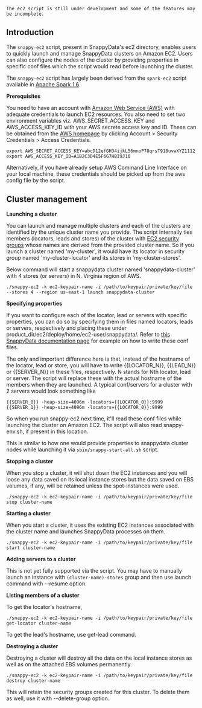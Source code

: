 ````
The ec2 script is still under development and some of the features may be incomplete.
````
## Introduction

The `snappy-ec2` script, present in SnappyData's ec2 directory, enables users to quickly launch and manage SnappyData clusters on Amazon EC2. Users can also configure the nodes of the cluster by providing properties in specific conf files which the script would read before launching the cluster.

The `snappy-ec2` script has largely been derived from the `spark-ec2` script available in [Apache Spark 1.6](https://github.com/apache/spark/tree/branch-1.6/ec2). 

**Prerequisites**

You need to have an account with [Amazon Web Service (AWS)](http://aws.amazon.com/) with adequate credentials to launch EC2 resources.
You also need to set two environment variables viz. AWS_SECRET_ACCESS_KEY and AWS_ACCESS_KEY_ID with your AWS secrete access key and ID. These can be obtained from the [AWS homepage](http://aws.amazon.com/) by clicking Account > Security Credentials > Access Credentials.
````
export AWS_SECRET_ACCESS_KEY=abcD12efGH34ijkL56mnoP78qrsT910uvwXYZ1112
export AWS_ACCESS_KEY_ID=A1B2C3D4E5F6G7H8I9J10
````

Alternatively, if you have already setup AWS Command Line Interface on your local machine, these credentials should be picked up from the aws config file by the script.


## Cluster management

**Launching a cluster**

You can launch and manage multiple clusters and each of the clusters are identified by the unique cluster name you provide. The script internally ties members (locators, leads and stores) of the cluster with [EC2 security groups](http://docs.aws.amazon.com/AWSEC2/latest/UserGuide/using-network-security.html) whose names are derived from the provided cluster name. So if you launch a cluster named 'my-cluster', it would have its locator in security group named 'my-cluster-locator' and its stores in 'my-cluster-stores'. 

Below command will start a snappydata cluster named 'snappydata-cluster' with 4 stores (or servers) in N. Virginia region of AWS.
````
./snappy-ec2 -k ec2-keypair-name -i /path/to/keypair/private/key/file --stores 4 --region us-east-1 launch snappydata-cluster
````

**Specifying properties**

If you want to configure each of the locator, lead or servers with specific properties, you can do so by specifying them in files named locators, leads or servers, respectively and placing these under product_dir/ec2/deploy/home/ec2-user/snappydata/. Refer to [this SnappyData documentation page](http://snappydatainc.github.io/snappydata/configuration/#configuration-files) for example on how to write these conf files.

The only and important difference here is that, instead of the hostname of the locator, lead or store, you will have to write {{LOCATOR_N}}, {{LEAD_N}} or {{SERVER_N}} in these files, respectively. N stands for Nth locator, lead or server. The script will replace these with the actual hostname of the members when they are launched. A typical conf/servers for a cluster with 2 servers would look something like
````
{{SERVER_0}} -heap-size=4096m -locators={{LOCATOR_0}}:9999
{{SERVER_1}} -heap-size=4096m -locators={{LOCATOR_0}}:9999
````
So when you run snappy-ec2 next time, it'll read these conf files while launching the cluster on Amazon EC2. The script will also read snappy-env.sh, if present in this location.

This is similar to how one would provide properties to snappydata cluster nodes while launching it via `sbin/snappy-start-all.sh` script.

**Stopping a cluster**

When you stop a cluster, it will shut down the EC2 instances and you will loose any data saved on its local instance stores but the data saved on EBS volumes, if any, will be retained unless the spot-instances were used.
````
./snappy-ec2 -k ec2-keypair-name -i /path/to/keypair/private/key/file stop cluster-name
````

**Starting a cluster**

When you start a cluster, it uses the existing EC2 instances associated with the cluster name and launches SnappyData processes on them.
````
./snappy-ec2 -k ec2-keypair-name -i /path/to/keypair/private/key/file start cluster-name
````

**Adding servers to  a cluster**

This is not yet fully supported via the script. You may have to manually launch an instance with `(cluster-name)-stores` group and then use launch command with --resume option.

**Listing members of a cluster**

To get the locator's hostname,
````
./snappy-ec2 -k ec2-keypair-name -i /path/to/keypair/private/key/file get-locator cluster-name
````
To get the lead's hostname, use get-lead command.

**Destroying a cluster**

Destroying a cluster will destroy all the data on the local instance stores as well as on the attached EBS volumes permanently.
````
./snappy-ec2 -k ec2-keypair-name -i /path/to/keypair/private/key/file destroy cluster-name
````
This will retain the security groups created for this cluster. To delete them as well, use it with --delete-group option.




